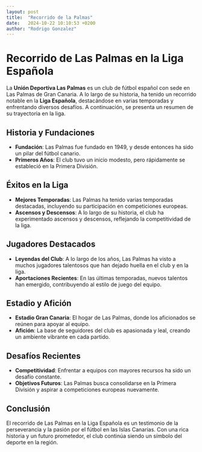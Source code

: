 ```yaml
---
layout: post
title:  "Recorrido de la Palmas"
date:   2024-10-22 10:10:53 +0200
author: "Rodrigo Gonzalez"
---
```

# Recorrido de Las Palmas en la Liga Española

La **Unión Deportiva Las Palmas** es un club de fútbol español con sede en Las Palmas de Gran Canaria. A lo largo de su historia, ha tenido un recorrido notable en la **Liga Española**, destacándose en varias temporadas y enfrentando diversos desafíos. A continuación, se presenta un resumen de su trayectoria en la liga.

## Historia y Fundaciones

- **Fundación**: Las Palmas fue fundado en 1949, y desde entonces ha sido un pilar del fútbol canario.
- **Primeros Años**: El club tuvo un inicio modesto, pero rápidamente se estableció en la Primera División.

## Éxitos en la Liga

- **Mejores Temporadas**: Las Palmas ha tenido varias temporadas destacadas, incluyendo su participación en competiciones europeas.
- **Ascensos y Descensos**: A lo largo de su historia, el club ha experimentado ascensos y descensos, reflejando la competitividad de la liga.

## Jugadores Destacados

- **Leyendas del Club**: A lo largo de los años, Las Palmas ha visto a muchos jugadores talentosos que han dejado huella en el club y en la liga.
- **Aportaciones Recientes**: En las últimas temporadas, nuevos talentos han emergido, contribuyendo al estilo de juego del equipo.

## Estadio y Afición

- **Estadio Gran Canaria**: El hogar de Las Palmas, donde los aficionados se reúnen para apoyar al equipo.
- **Afición**: La base de seguidores del club es apasionada y leal, creando un ambiente vibrante en cada partido.

## Desafíos Recientes

- **Competitividad**: Enfrentar a equipos con mayores recursos ha sido un desafío constante.
- **Objetivos Futuros**: Las Palmas busca consolidarse en la Primera División y aspirar a competiciones europeas nuevamente.

## Conclusión

El recorrido de Las Palmas en la Liga Española es un testimonio de la perseverancia y la pasión por el fútbol en las Islas Canarias. Con una rica historia y un futuro prometedor, el club continúa siendo un símbolo del deporte en la región.

